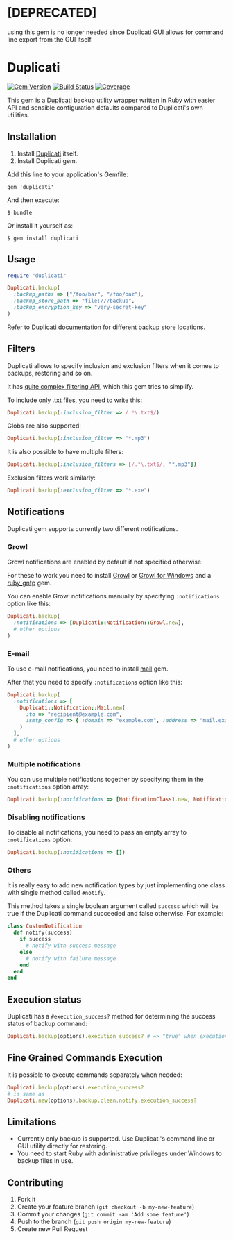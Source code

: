 # [DEPRECATED]
using this gem is no longer needed since Duplicati GUI allows for command line export from the GUI itself.

# Duplicati
[![Gem Version](https://badge.fury.io/rb/duplicati.png)](http://badge.fury.io/rb/duplicati)
[![Build Status](https://secure.travis-ci.org/jarmo/duplicati-rb.png)](http://travis-ci.org/jarmo/duplicati-rb)
[![Coverage](https://coveralls.io/repos/jarmo/duplicati-rb/badge.png?branch=master)](https://coveralls.io/r/jarmo/duplicati-rb)

This gem is a [Duplicati](http://duplicati.com) backup utility wrapper written in Ruby with easier API and sensible configuration defaults compared to Duplicati's own utilities.

## Installation

1. Install [Duplicati](http://duplicati.com) itself.
2. Install Duplicati gem.

Add this line to your application's Gemfile:

    gem 'duplicati'

And then execute:

    $ bundle

Or install it yourself as:

    $ gem install duplicati

## Usage

````ruby
require "duplicati"

Duplicati.backup(
  :backup_paths => ["/foo/bar", "/foo/baz"],
  :backup_store_path => "file:///backup",
  :backup_encryption_key => "very-secret-key"
)
````

Refer to [Duplicati documentation](http://duplicati.com/howtos) for different backup store locations.

## Filters

Duplicati allows to specify inclusion and exclusion filters when it comes to backups, restoring and so on.

It has [quite complex filtering API](https://code.google.com/p/duplicati/wiki/FilterUsage), which this gem tries to simplify.

To include only .txt files, you need to write this:

````ruby
Duplicati.backup(:inclusion_filter => /.*\.txt$/)
````

Globs are also supported:
````ruby
Duplicati.backup(:inclusion_filter => "*.mp3")
````

It is also possible to have multiple filters:
````ruby
Duplicati.backup(:inclusion_filters => [/.*\.txt$/, "*.mp3"])
````

Exclusion filters work similarly:
````ruby
Duplicati.backup(:exclusion_filter => "*.exe")
````

## Notifications

Duplicati gem supports currently two different notifications.

### Growl

Growl notifications are enabled by default if not specified otherwise.

For these to work you need to install [Growl](http://growl.info/) or [Growl for Windows](http://www.growlforwindows.com) and
a [ruby_gntp](https://github.com/snaka/ruby_gntp) gem.

You can enable Growl notifications manually by specifying ````:notifications```` option like this:

````ruby
Duplicati.backup(
  :notifications => [Duplicati::Notification::Growl.new],
  # other options
)
````

### E-mail

To use e-mail notifications, you need to install [mail](https://github.com/mikel/mail) gem.

After that you need to specify ````:notifications```` option like this:

````ruby
Duplicati.backup(
  :notifications => [
    Duplicati::Notification::Mail.new(
      :to => "recipient@example.com",
      :smtp_config => { :domain => "example.com", :address => "mail.example.com" }
    )
  ],
  # other options
)
````


### Multiple notifications

You can use multiple notifications together by specifying them in the ````:notifications```` option array:

````ruby
Duplicati.backup(:notifications => [NotificationClass1.new, NotificationClass2.new, ...])
````

### Disabling notifications

To disable all notifications, you need to pass an empty array to ````:notifications```` option:

````ruby
Duplicati.backup(:notifications => [])
````

### Others

It is really easy to add new notification types by just implementing one class with single method called ````#notify````.

This method takes a single boolean argument called ````success```` which will be true if the Duplicati command succeeded
and false otherwise. For example:

````ruby
class CustomNotification
  def notify(success)
    if success
      # notify with success message
    else
      # notify with failure message
    end
  end
end
````

## Execution status

Duplicati has a ````#execution_success?```` method for determining the success
status of backup command:

````ruby
Duplicati.backup(options).execution_success? # => "true" when execution was a success.
````

## Fine Grained Commands Execution

It is possible to execute commands separately when needed:

````ruby
Duplicati.backup(options).execution_success?
# is same as
Duplicati.new(options).backup.clean.notify.execution_success?
````

## Limitations

* Currently only backup is supported. Use Duplicati's command line or GUI utility directly for restoring.
* You need to start Ruby with administrative privileges under Windows to backup files in use.

## Contributing

1. Fork it
2. Create your feature branch (`git checkout -b my-new-feature`)
3. Commit your changes (`git commit -am 'Add some feature'`)
4. Push to the branch (`git push origin my-new-feature`)
5. Create new Pull Request

